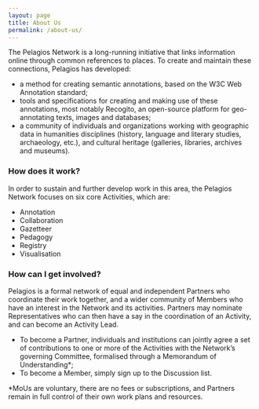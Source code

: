 ```yaml
---
layout: page
title: About Us
permalink: /about-us/
---
```


The Pelagios Network is a long-running initiative that links information online through common references to places. 
To create and maintain these connections, Pelagios has developed: 
- a method for creating semantic annotations, based on the W3C Web Annotation standard;
- tools and specifications for creating and making use of these annotations, most notably Recogito, an open-source platform for geo-annotating texts, images and databases;
- a community of individuals and organizations working with geographic data in humanities disciplines (history, language and literary studies, archaeology, etc.), and cultural heritage (galleries, libraries, archives and museums).

### How does it work?
In order to sustain and further develop work in this area, the Pelagios Network focuses on six core Activities, which are: 
- Annotation
- Collaboration
- Gazetteer
- Pedagogy
- Registry
- Visualisation

### How can I get involved?
Pelagios is a formal network of equal and independent Partners who coordinate their work together, and a wider community of Members who have an interest in the Network and its activities. Partners may nominate Representatives who can then have a say in the coordination of an Activity, and can become an Activity Lead. 

- To become a Partner, individuals and institutions can jointly agree a set of contributions to one or more of the Activities with the Network’s governing Committee, formalised through a Memorandum of Understanding*;
- To become a Member, simply sign up to the Discussion list.

*MoUs are voluntary, there are no fees or subscriptions, and Partners remain in full control of their own work plans and resources.
